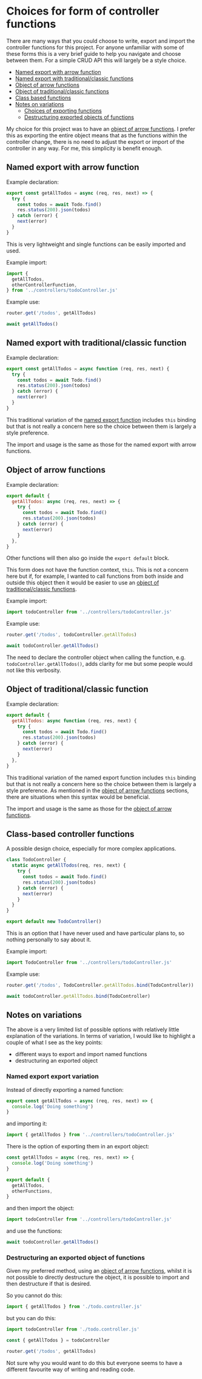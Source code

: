 # Choices for form of controller functions

There are many ways that you could choose to write, export and import the controller functions for this project. For anyone unfamiliar with some of these forms this is a very brief guide to help you navigate and choose between them. For a simple CRUD API this will largely be a style choice.

- [Named export with arrow function](#named-export-with-arrow-function)
- [Named export with traditional/classic functions](#named-export-with-traditionalclassic-function)
- [Object of arrow functions](#object-of-arrow-functions)
- [Object of traditional/classic functions](#object-of-traditionalclassic-function)
- [Class based functions](#class-based-controller-functions)
- [Notes on variations](#notes-on-variations)
  - [Choices of exporting functions](#named-export-export-variation)
  - [Destructuring exported objects of functions](#destructuring-an-exported-object-of-functions)

My choice for this project was to have an [object of arrow functions](#object-of-arrow-functions). I prefer this as exporting the entire object means that as the functions within the controller change, there is no need to adjust the export or import of the controller in any way. For me, this simplicity is benefit enough.

## Named export with arrow function

Example declaration:

```javascript
export const getAllTodos = async (req, res, next) => {
  try {
    const todos = await Todo.find()
    res.status(200).json(todos)
  } catch (error) {
    next(error)
  }
}
```

This is very lightweight and single functions can be easily imported and used.

Example import:

```javascript
import {
  getAllTodos,
  otherControllerFunction,
} from '../controllers/todoController.js'
```

Example use:

```javascript
router.get('/todos', getAllTodos)
```

```javascript
await getAllTodos()
```

## Named export with traditional/classic function

Example declaration:

```javascript
export const getAllTodos = async function (req, res, next) {
  try {
    const todos = await Todo.find()
    res.status(200).json(todos)
  } catch (error) {
    next(error)
  }
}
```

This traditional variation of the [named export function](#named-export-with-arrow-function) includes `this` binding but that is not really a concern here so the choice between them is largely a style preference.

The import and usage is the same as those for the named export with arrow functions.

## Object of arrow functions

Example declaration:

```javascript
export default {
  getAllTodos: async (req, res, next) => {
    try {
      const todos = await Todo.find()
      res.status(200).json(todos)
    } catch (error) {
      next(error)
    }
  },
}
```

Other functions will then also go inside the `export default` block.

This form does not have the function context, `this`. This is not a concern here but if, for example, I wanted to call functions from both inside and outside this object then it would be easier to use an [object of traditional/classic functions](#object-of-traditionalclassic-function).

Example import:

```javascript
import todoController from '../controllers/todoController.js'
```

Example use:

```javascript
router.get('/todos', todoController.getAllTodos)
```

```javascript
await todoController.getAllTodos()
```

The need to declare the controller object when calling the function, e.g. `todoController.getAllTodos()`, adds clarity for me but some people would not like this verbosity.

## Object of traditional/classic function

Example declaration:

```javascript
export default {
  getAllTodos: async function (req, res, next) {
    try {
      const todos = await Todo.find()
      res.status(200).json(todos)
    } catch (error) {
      next(error)
    }
  },
}
```

This traditional variation of the named export function includes `this` binding but that is not really a concern here so the choice between them is largely a style preference. As mentioned in the [object of arrow functions](#object-of-arrow-functions) sections, there are situations when this syntax would be beneficial.

The import and usage is the same as those for the [object of arrow functions](#object-of-arrow-functions).

## Class-based controller functions

A possible design choice, especially for more complex applications.

```javascript
class TodoController {
  static async getAllTodos(req, res, next) {
    try {
      const todos = await Todo.find()
      res.status(200).json(todos)
    } catch (error) {
      next(error)
    }
  }
}

export default new TodoController()
```

This is an option that I have never used and have particular plans to, so nothing personally to say about it.

Example import:

```javascript
import TodoController from '../controllers/todoController.js'
```

Example use:

```javascript
router.get('/todos', TodoController.getAllTodos.bind(TodoController))
```

```javascript
await todoController.getAllTodos.bind(TodoController)
```

## Notes on variations

The above is a very limited list of possible options with relatively little explanation of the variations. In terms of variation, I would like to highlight a couple of what I see as the key points:

- different ways to export and import named functions
- destructuring an exported object

### Named export export variation

Instead of directly exporting a named function:

```javascript
export const getAllTodos = async (req, res, next) => {
  console.log('Doing something')
}
```

and importing it:

```javascript
import { getAllTodos } from '../controllers/todoController.js'
```

There is the option of exporting them in an export object:

```javascript
const getAllTodos = async (req, res, next) => {
  console.log('Doing something')
}

export default {
  getAllTodos,
  otherFunctions,
}
```

and then import the object:

```javascript
import todoController from '../controllers/todoController.js'
```

and use the functions:

```javascript
await todoController.getAllTodos()
```

### Destructuring an exported object of functions

Given my preferred method, using an [object of arrow functions](#object-of-arrow-functions), whilst it is not possible to directly destructure the object, it is possible to import and then destructure if that is desired.

So you cannot do this:

```javascript
import { getAllTodos } from './todo.controller.js'
```

but you can do this:

```javascript
import todoController from './todo.controller.js'

const { getAllTodos } = todoController

router.get('/todos', getAllTodos)
```

Not sure why you would want to do this but everyone seems to have a different favourite way of writing and reading code.
